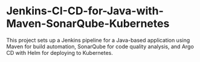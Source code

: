# Jenkins-CI-CD-for-Java-with-Maven-SonarQube-Kubernetes
This project sets up a Jenkins pipeline for a Java-based application using Maven for build automation, SonarQube for code quality analysis, and Argo CD with Helm for deploying to Kubernetes.
